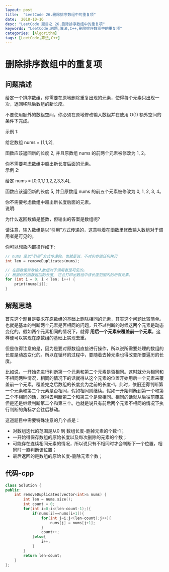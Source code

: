 ```yaml
---
layout: post
title:  "LeetCode 26.删除排序数组中的重复项"
date:  2018-10-16
desc: "LeetCode 题目之 26.删除排序数组中的重复项"
keywords: "LeetCode,刷题,算法,C++,删除排序数组中的重复项"
categories: [Algorithm]
tags: [LeetCode,算法,C++]
---
```

# 删除排序数组中的重复项

## 问题描述

给定一个排序数组，你需要在原地删除重复出现的元素，使得每个元素只出现一次，返回移除后数组的新长度。

不要使用额外的数组空间，你必须在原地修改输入数组并在使用 O(1) 额外空间的条件下完成。

示例 1:

给定数组 nums = [1,1,2], 

函数应该返回新的长度 2, 并且原数组 nums 的前两个元素被修改为 1, 2。 

你不需要考虑数组中超出新长度后面的元素。<br/>
示例 2:<br/>

给定 nums = [0,0,1,1,1,2,2,3,3,4],

函数应该返回新的长度 5, 并且原数组 nums 的前五个元素被修改为 0, 1, 2, 3, 4。

你不需要考虑数组中超出新长度后面的元素。<br/>
说明:<br/>

为什么返回数值是整数，但输出的答案是数组呢?

请注意，输入数组是以“引用”方式传递的，这意味着在函数里修改输入数组对于调用者是可见的。

你可以想象内部操作如下:<br/>

```c++
// nums 是以“引用”方式传递的。也就是说，不对实参做任何拷贝
int len = removeDuplicates(nums);

// 在函数里修改输入数组对于调用者是可见的。
// 根据你的函数返回的长度, 它会打印出数组中该长度范围内的所有元素。
for (int i = 0; i < len; i++) {
    print(nums[i]);
}
```

## 解题思路

首先这个题目是要求在原数组的基础上删除相同的元素，其实这个问题比较简单。也就是基本的判断两个元素是否相同的问题，只不过判断的时候这两个元素是动态变化的。假如两个元素相同的情况下，就得 **用后一个元素来覆盖前一个元素**。这样便可以实现在原数组的基础上实现去重。

但是值得注意的是，因为是要对原数组直接进行操作，所以说所需要处理的数组的长度是动态变化的。所以在循环的过程中，要随着去掉元素也得改变所要遍历的长度。

比如说，一开始先进行判断第一个元素和第二个元素是否相同。这时就分为相同和不相同两种情况，相同的情况下的话就得从这个元素的位置开始用后一个元素来覆盖前一个元素，覆盖完之后数组的长度变为之前的长度-1。此时，依旧还得判断第一个元素和第二个元素是否相同，假如相同则继续。假如一开始判断到第一个和第二个不相同的话，就得去判断第二个和第三个是否相同。相同的话就从后往前覆盖但是还是继续判断第二个和第三个。也就是说只有前后两个元素不相同的情况下执行判断的角标才会往后移动。

这道题目中需要特殊注意的几个点是：

- 对数组迭代的范围是从0 到 数组长度-删掉元素的个数-1；
- 一开始得保存数组的原始长度以及每次删除的元素的个数；
- 可能存在连续相同元素的情况，所以说只有不相同时才会判断下一个位置，相同时一直判断该位置；
- 最后返回的是数组的原始长度-删除元素个数；

## 代码-cpp

```c++
class Solution {
public:
    int removeDuplicates(vector<int>& nums) {
        int len = nums.size();
        int count = 0;
        for(int i=0;i<(len-count-1);){
            if(nums[i]==nums[i+1]){
                for(int j=i;j<(len-count);j++){
                    nums[j] = nums[j+1];
                }
                count++;
            }else{
                i++;
            }
        }
        return len-count;
    }
};
```